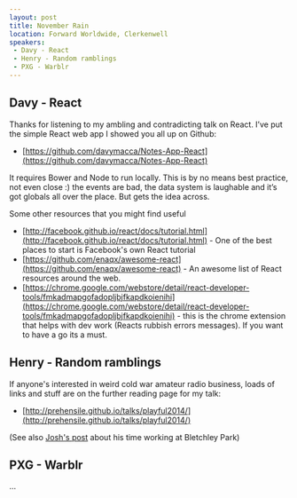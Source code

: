 ```yaml
---
layout: post
title: November Rain
location: Forward Worldwide, Clerkenwell
speakers:
 - Davy - React
 - Henry - Random ramblings
 - PXG - Warblr
---
```



## Davy - React

Thanks for listening to my ambling and contradicting talk on React. I’ve put the simple React web app I showed you all up on Github:

 - [https://github.com/davymacca/Notes-App-React](https://github.com/davymacca/Notes-App-React)

It requires Bower and Node to run locally. This is by no means best practice, not even close :) the events are bad, the data system is laughable and it’s got globals all over the place. But gets the idea across.

Some other resources that you might find useful

 - [http://facebook.github.io/react/docs/tutorial.html](http://facebook.github.io/react/docs/tutorial.html) - One of the best places to start is Facebook's own React tutorial
 - [https://github.com/enaqx/awesome-react](https://github.com/enaqx/awesome-react) - An awesome list of React resources around the web.
 - [https://chrome.google.com/webstore/detail/react-developer-tools/fmkadmapgofadopljbjfkapdkoienihi](https://chrome.google.com/webstore/detail/react-developer-tools/fmkadmapgofadopljbjfkapdkoienihi) - this is the chrome extension that helps with dev work (Reacts rubbish errors messages). If you want to have a go its a must.


## Henry - Random ramblings

If anyone's interested in weird cold war amateur radio business, loads of links and stuff are on the further reading page for my talk:

 - [http://prehensile.github.io/talks/playful2014/](http://prehensile.github.io/talks/playful2014/)

(See also [Josh's post](http://jeshua.co/blog/my-time-at-bletchley-park/) about his time working at Bletchley Park)


## PXG - Warblr

...